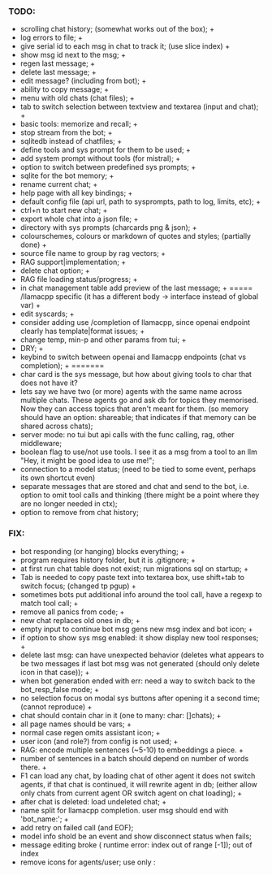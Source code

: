 ### TODO:
- scrolling chat history; (somewhat works out of the box); +
- log errors to file; +
- give serial id to each msg in chat to track it; (use slice index) +
- show msg id next to the msg; +
- regen last message; +
- delete last message; +
- edit message? (including from bot); +
- ability to copy message; +
- menu with old chats (chat files); +
- tab to switch selection between textview and textarea (input and chat); +
- basic tools: memorize and recall; +
- stop stream from the bot; +
- sqlitedb instead of chatfiles; +
- define tools and sys prompt for them to be used; +
- add system prompt without tools (for mistral); +
- option to switch between predefined sys prompts; +
- sqlite for the bot memory; +
- rename current chat; +
- help page with all key bindings; +
- default config file (api url, path to sysprompts, path to log, limits, etc); +
- ctrl+n to start new chat; +
- export whole chat into a json file; +
- directory with sys prompts (charcards png & json); +
- colourschemes, colours or markdown of quotes and styles; (partially done) +
- source file name to group by rag vectors; +
- RAG support|implementation; +
- delete chat option; +
- RAG file loading status/progress; +
- in chat management table add preview of the last message; +
===== /llamacpp specific (it has a different body -> interface instead of global var) +
- edit syscards; +
- consider adding use /completion of llamacpp, since openai endpoint clearly has template|format issues; +
- change temp, min-p and other params from tui; +
- DRY; +
- keybind to switch between openai and llamacpp endpoints (chat vs completion); +
=======
- char card is the sys message, but how about giving tools to char that does not have it?
- lets say we have two (or more) agents with the same name across multiple chats. These agents go and ask db for topics they memorised. Now they can access topics that aren't meant for them. (so memory should have an option: shareable; that indicates if that memory can be shared across chats);
- server mode: no tui but api calls with the func calling, rag, other middleware;
- boolean flag to use/not use tools. I see it as a msg from a tool to an llm "Hey, it might be good idea to use me!";
- connection to a model status; (need to be tied to some event, perhaps its own shortcut even)
- separate messages that are stored and chat and send to the bot, i.e. option to omit tool calls and thinking (there might be a point where they are no longer needed in ctx);
- option to remove <thinking> from chat history;

### FIX:
- bot responding (or hanging) blocks everything; +
- program requires history folder, but it is .gitignore; +
- at first run chat table does not exist; run migrations sql on startup; +
- Tab is needed to copy paste text into textarea box, use shift+tab to switch focus; (changed tp pgup) +
- sometimes bots put additional info around the tool call, have a regexp to match tool call; +
- remove all panics from code; +
- new chat replaces old ones in db; +
- empty input to continue bot msg gens new msg index and bot icon; +
- if option to show sys msg enabled: it show display new tool responses; +
- delete last msg: can have unexpected behavior (deletes what appears to be two messages if last bot msg was not generated (should only delete icon in that case)); +
- when bot generation ended with err: need a way to switch back to the bot_resp_false mode; +
- no selection focus on modal sys buttons after opening it a second time; (cannot reproduce) +
- chat should contain char in it (one to many: char: []chats); +
- all page names should be vars; +
- normal case regen omits assistant icon; +
- user icon (and role?) from config is not used; +
- RAG: encode multiple sentences (~5-10) to embeddings a piece. +
- number of sentences in a batch should depend on number of words there. +
- F1 can load any chat, by loading chat of other agent it does not switch agents, if that chat is continued, it will rewrite agent in db; (either allow only chats from current agent OR switch agent on chat loading); +
- after chat is deleted: load undeleted chat; +
- name split for llamacpp completion. user msg should end with 'bot_name:'; +
- add retry on failed call (and EOF);
- model info shold be an event and show disconnect status when fails;
- message editing broke ( runtime error: index out of range [-1]); out of index
- remove icons for agents/user; use only <role>:
